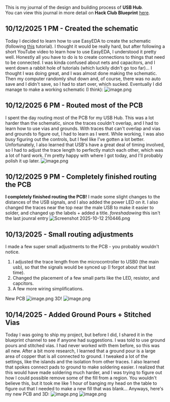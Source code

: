 <!--
  ===================    !!READ THIS NOTICE!!   ====================
  DO NOT edit this file manually. Your changes WILL BE OVERWRITTEN!
  This journal is auto generated and updated by Hack Club Blueprint.
  To edit this file, please edit your journal entries on Blueprint.
  ==================================================================
-->

This is my journal of the design and building process of **USB Hub**.  
You can view this journal in more detail on **Hack Club Blueprint** [here](https://blueprint.hackclub.com/projects/451).


## 10/12/2025 1 PM - Created the schematic  

Today I decided to learn how to use EasyEDA to create the schematic (following [this](https://jams.hackclub.com/batch/usb-hub) tutorial). I thought it would be really hard, but after following a short YouTube video to learn how to use EasyEDA, I understood it pretty well. Honestly all you have to do is to create connections to things that need to be connected. I was kinda confused about nets and capacitors, and I went down a rabbit hole of tutorials (which luckily didn't go too far)...
I thought I was doing great, and I was almost done making the schematic. Then my computer randomly shut down and, of course, there was no auto save and I didn't save, so I had to start over, which sucked.
Eventually I did manage to make a working schematic (I think):
![image.png](https://blueprint.hackclub.com/user-attachments/blobs/proxy/eyJfcmFpbHMiOnsiZGF0YSI6MTg1MywicHVyIjoiYmxvYl9pZCJ9fQ==--b39d750eada835ab91be1b55123c28c189de9e2a/image.png)
  

## 10/12/2025 6 PM - Routed most of the PCB  

I spent the day routing most of the PCB for my USB Hub. This was a lot harder than the schematic, since the traces couldn't overlap, and I had to learn how to use vias and grounds. With traces that can't overlap and vias and grounds to figure out, I had to learn as I went. While working, I was also busy figuring out the controls, but I feel like I've gotten a lot better.
Unfortunately, I also learned that USB's have a great deal of timing involved, so I had to adjust the trace length to perfectly match each other, which was a lot of hard work.
I'm pretty happy with where I got today, and I'll probably polish it up later.
![image.png](https://blueprint.hackclub.com/user-attachments/blobs/proxy/eyJfcmFpbHMiOnsiZGF0YSI6MTkwMywicHVyIjoiYmxvYl9pZCJ9fQ==--2115beb0cada3249e4186ef6f30b6cb92de52bea/image.png)
  

## 10/12/2025 9 PM - Completely finished routing the PCB  

**I completely finished routing the PCB!**
I made some slight changes to the distances of the USB signals, and I also added the power LED on it. I also changed the traces near the top near the male USB to make it easier to solder, and changed up the labels + added a title.
*foreshadowing* this isn't the last jounral entry
![Screenshot 2025-10-12 210446.png](https://blueprint.hackclub.com/user-attachments/blobs/proxy/eyJfcmFpbHMiOnsiZGF0YSI6MTkzMywicHVyIjoiYmxvYl9pZCJ9fQ==--80347edb6919184fef6f8c4e2d44e06ca39576dc/Screenshot%202025-10-12%20210446.png)
  

## 10/13/2025 - Small routing adjustments  

I made a few super small adjustments to the PCB - you probably wouldn't notice.
1. I adjusted the trace length from the microcontroller to USB0 (the main usb), so that the signals would be synced up (I forgot about that last time).
2. Changed the placement of a few small parts like the LED, resistor, and capcitors.
3. A few more wiring simplifications.

New PCB
![image.png](https://blueprint.hackclub.com/user-attachments/blobs/proxy/eyJfcmFpbHMiOnsiZGF0YSI6MjEzMCwicHVyIjoiYmxvYl9pZCJ9fQ==--e0c6dc681f4520e62fd458b505f8bce2bef34c26/image.png)
3D!
![image.png](https://blueprint.hackclub.com/user-attachments/blobs/proxy/eyJfcmFpbHMiOnsiZGF0YSI6MjEzMSwicHVyIjoiYmxvYl9pZCJ9fQ==--d495be19605945c0dd6853b8731d87aaa73a55b5/image.png)

  

## 10/14/2025 - Added Ground Pours + Stitched Vias  

Today I was going to ship my project, but before I did, I shared it in the blueprint channel to see if anyone had suggestions. I was told to use ground pours and stitched vias. I had never worked with them before, so this was all new.
After a bit more research, I learned that a ground pour is a large area of copper that is all connected to ground.
I tweaked a lot of the settings, like the islands and the isolation from other traces. I also learned that spokes connect pads to ground to make soldering easier.
I realized that this would have made soldering much harder, and I was trying to figure out how I could possible remove some of the fill from a region. You wouldn't believe this, but it took me like 1 hour of banging my head on the table to figure out that I needed to make a new fill that was blank...
Anyways, here's my new PCB and 3D:
![image.png](https://blueprint.hackclub.com/user-attachments/blobs/proxy/eyJfcmFpbHMiOnsiZGF0YSI6MjI2OCwicHVyIjoiYmxvYl9pZCJ9fQ==--6af6eea30f3bb55a2e0e235d7340267c9cd6c036/image.png)
![image.png](https://blueprint.hackclub.com/user-attachments/blobs/proxy/eyJfcmFpbHMiOnsiZGF0YSI6MjI2OSwicHVyIjoiYmxvYl9pZCJ9fQ==--aeead0d1bd87a88dcdd706bd64834a2c7d00b76d/image.png)
  

